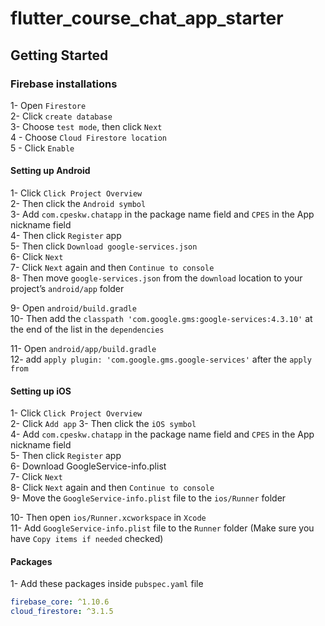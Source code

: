 # flutter_course_chat_app_starter


## Getting Started


### Firebase installations

  1- Open `Firestore` </br> 
  2- Click `create database` </br> 
  3- Choose `test mode`, then click `Next` </br> 
  4 - Choose `Cloud Firestore location` </br> 
  5 - Click `Enable` </br> 


#### Setting up Android

  1- Click `Click Project Overview` </br> 
  2- Then click the `Android symbol` </br> 
  3- Add `com.cpeskw.chatapp` in the package name field and `CPES` in the App nickname field </br> 
  4- Then click `Register` app </br> 
  5- Then click `Download google-services.json` </br> 
  6- Click `Next` </br> 
  7- Click `Next` again and then `Continue to console` </br> 
  8- Then move `google-services.json` from the `download` location to your project’s `android/app` folder </br> 
  
  9-  Open `android/build.gradle` </br> 
  10- Then add the `classpath 'com.google.gms:google-services:4.3.10'` at the end of the list in the `dependencies` </br> 
  
  11- Open `android/app/build.gradle` </br> 
  12- add `apply plugin: 'com.google.gms.google-services'` after the `apply from` </br>
  
  
#### Setting up iOS
  1- Click `Click Project Overview` </br> 
  2- Click `Add app`
  3- Then click the `iOS symbol` </br> 
  4- Add `com.cpeskw.chatapp` in the package name field and `CPES` in the App nickname field </br> 
  5- Then click `Register` app </br> 
  6- Download GoogleService-info.plist </br> 
  7- Click `Next` </br> 
  8- Click `Next` again and then `Continue to console` </br> 
  9- Move the `GoogleService-info.plist` file to the `ios/Runner` folder </br> 
  
  10- Then open `ios/Runner.xcworkspace` in `Xcode` </br> 
  11- Add `GoogleService-info.plist` file to the `Runner` folder (Make sure you have `Copy items if needed` checked) </br> 
  
  
#### Packages
  1- Add these packages inside `pubspec.yaml` file
  ```yaml
  firebase_core: ^1.10.6
  cloud_firestore: ^3.1.5
  ```
  
  
  
  
  
  
  
  
  
  

